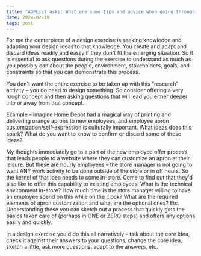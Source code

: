 ```yaml
---
title: "ADPList asks: What are some tips and advice when going through a technical interview as a UX Designer?"
date: 2024-02-10
tags: post
---
```


For me the centerpiece of a design exercise is seeking knowledge and adapting your design ideas to that knowledge. You create and adapt and discard ideas readily and easily if they don't fit the emerging situation. So it is essential to ask questions during the exercise to understand as much as you possibly can about the people, environment, stakeholders, goals, and constraints so that you can demonstrate this process.  
  
You don't want the entire exercise to be taken up with this "research" activity – you do need to design something. So consider offering a very rough concept and then asking questions that will lead you either deeper into or away from that concept.  
  
Example – imagine Home Depot had a magical way of printing and delivering orange aprons to new employees, and employee apron customization/self-expression is culturally important. What ideas does this spark? What do you want to know to confirm or discard some of these ideas?  
  
My thoughts immediately go to a part of the new employee offer process that leads people to a website where they can customize an apron at their leisure. But these are hourly employees – the store manager is not going to want ANY work activity to be done outside of the store or in off hours. So the kernel of that idea needs to come in-store. Come to find out that they'd also like to offer this capability to existing employees. What is the technical environment in-store? How much time is the store manager willing to have an employee spend on this while on the clock? What are the required elements of apron customization and what are the optional ones? Etc. Understanding these you can sketch out a process that quickly gets the basics taken care of (perhaps in ONE or ZERO steps) and offers any options easily and quickly.  
  
In a design exercise you'd do this all narratively – talk about the core idea, check it against their answers to your questions, change the core idea, sketch a little, ask more questions, adapt to the answers, etc.
